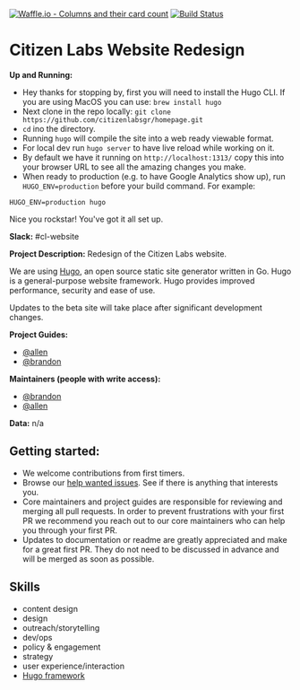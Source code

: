
[![Waffle.io - Columns and their card count](https://badge.waffle.io/citizenlabsgr/homepage.svg?columns=all)](https://waffle.io/citizenlabsgr/homepage)
[![Build Status](https://travis-ci.org/citizenlabsgr/homepage.svg?branch=master)](https://travis-ci.org/citizenlabsgr/homepage)

# Citizen Labs Website Redesign

**Up and Running:**
* Hey thanks for stopping by, first you will need to install the Hugo CLI. If you are using MacOS you can use: `brew install hugo`
* Next clone in the repo locally: `git clone https://github.com/citizenlabsgr/homepage.git`
* `cd` ino the directory.
* Running `hugo` will compile the site into a web ready viewable format.
* For local dev run `hugo server` to have live reload while working on it.
* By default we have it running on `http://localhost:1313/` copy this into your browser URL to see all the amazing changes you make.
* When ready to production (e.g. to have Google Analytics show up), run `HUGO_ENV=production` before your build command. For example: 
```
HUGO_ENV=production hugo
```

Nice you rockstar! You've got it all set up.

**Slack:** #cl-website

**Project Description:**
Redesign of the Citizen Labs website.

We are using [Hugo](https://themes.gohugo.io/), an open source static site generator written in Go. Hugo is a general-purpose website framework. Hugo provides improved performance, security and ease of use.

Updates to the beta site will take place after significant development changes.

**Project Guides:**  
* [@allen](https://citizenlabs.slack.com/messages/@allen/)
* [@brandon](https://citizenlabs.slack.com/messages/@brandon/)

**Maintainers (people with write access):**
* [@brandon](https://citizenlabs.slack.com/messages/@brandon/)
* [@allen](https://citizenlabs.slack.com/messages/@allen/)

**Data:** n/a

## Getting started:
* We welcome contributions from first timers.
* Browse our [help wanted issues](https://waffle.io/citizenlabsgr/homepage). See if there is anything that interests you.
* Core maintainers and project guides are responsible for reviewing and merging all pull requests. In order to prevent frustrations with your first PR we recommend you reach out to our core maintainers who can help you through your first PR.
* Updates to documentation or readme are greatly appreciated and make for a great first PR. They do not need to be discussed in advance and will be merged as soon as possible.

## Skills
* content design
* design
* outreach/storytelling
* dev/ops
* policy & engagement
* strategy
* user experience/interaction
* [Hugo framework](https://themes.gohugo.io/)
